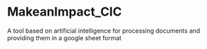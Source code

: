 # MakeanImpact_CIC
A tool based on artificial intelligence for processing documents and providing them in a google sheet format

